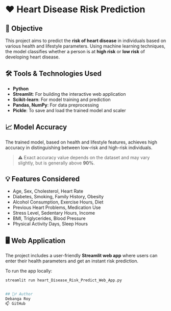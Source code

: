 # ❤️ Heart Disease Risk Prediction

## 🎯 Objective

This project aims to predict the **risk of heart disease** in individuals based on various health and lifestyle parameters. Using machine learning techniques, the model classifies whether a person is at **high risk** or **low risk** of developing heart disease.

## 🛠️ Tools & Technologies Used

- **Python**
- **Streamlit**: For building the interactive web application
- **Scikit-learn**: For model training and prediction
- **Pandas, NumPy**: For data preprocessing
- **Pickle**: To save and load the trained model and scaler

## 📈 Model Accuracy

The trained model, based on health and lifestyle features, achieves high accuracy in distinguishing between low-risk and high-risk individuals.  
> ⚠️ Exact accuracy value depends on the dataset and may vary slightly, but is generally above **90%**.

## 💡 Features Considered

- Age, Sex, Cholesterol, Heart Rate
- Diabetes, Smoking, Family History, Obesity
- Alcohol Consumption, Exercise Hours, Diet
- Previous Heart Problems, Medication Use
- Stress Level, Sedentary Hours, Income
- BMI, Triglycerides, Blood Pressure
- Physical Activity Days, Sleep Hours

## 🖥️ Web Application

The project includes a user-friendly **Streamlit web app** where users can enter their health parameters and get an instant risk prediction.

To run the app locally:

```bash
streamlit run heart_Disease_Risk_Predict_Web_App.py


## 🙋‍♂️ Author
Debanga Roy
📫 GitHub
